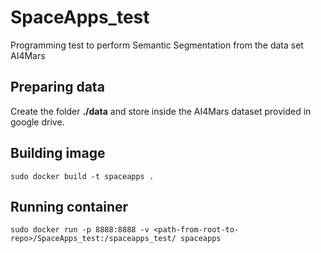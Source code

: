 # SpaceApps_test
Programming test to perform Semantic Segmentation from the data set AI4Mars

## Preparing data
Create the folder **./data** and store inside the AI4Mars dataset provided in google drive.

## Building image
```
sudo docker build -t spaceapps .
```

## Running container
```
sudo docker run -p 8888:8888 -v <path-from-root-to-repo>/SpaceApps_test:/spaceapps_test/ spaceapps
```

